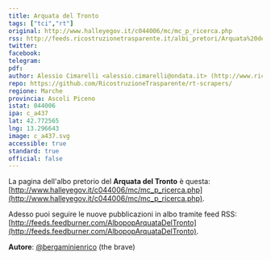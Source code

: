 ```yaml
---
title: Arquata del Tronto
tags: ["tci","rt"]
original: http://www.halleyegov.it/c044006/mc/mc_p_ricerca.php
rss: http://feeds.ricostruzionetrasparente.it/albi_pretori/Arquata%20del%20Tronto_feed.xml
twitter: 
facebook: 
telegram: 
pdf: 
author: Alessio Cimarelli <alessio.cimarelli@ondata.it> (http://www.ricostruzionetrasparente.it)
repo: https://github.com/RicostruzioneTrasparente/rt-scrapers/
regione: Marche
provincia: Ascoli Piceno
istat: 044006
ipa: c_a437
lat: 42.772565
lng: 13.296643
image: c_a437.svg
accessible: true
standard: true
official: false
---
```


La pagina dell'albo pretorio del **Arquata del Tronto** è questa: [http://www.halleyegov.it/c044006/mc/mc_p_ricerca.php](http://www.halleyegov.it/c044006/mc/mc_p_ricerca.php).

Adesso puoi seguire le nuove pubblicazioni in albo tramite feed RSS: [http://feeds.feedburner.com/AlbopopArquataDelTronto](http://feeds.feedburner.com/AlbopopArquataDelTronto).


**Autore**: [@bergaminienrico](https://twitter.com/bergaminienrico) (the brave)

